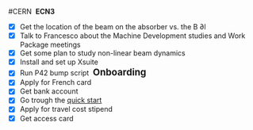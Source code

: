 #CERN
 **ECN3**
 
- [x] Get the location of the beam on the absorber vs. the B ∂l
- [x] Talk to Francesco about the Machine Development studies and Work Package meetings
- [x] Get some plan to study non-linear beam dynamics
- [x] Install and set up Xsuite
- [x] Run P42 bump script
 <span style="font-size:14pt;"><b>Onboarding</b></span>
- [x] Apply for French card
- [x] Get bank account
- [x] Go trough the [quick start](https://gitlab.cern.ch/abt-optics-and-code-repository/misc/quickstart) 
- [x] Apply for travel cost stipend
- [x] Get access card